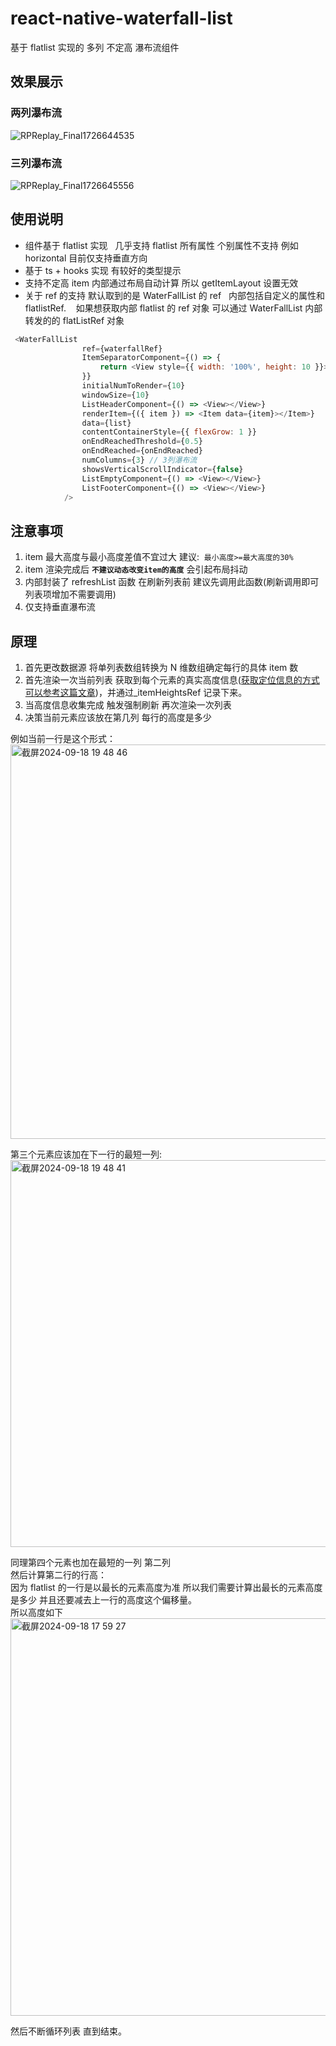 # react-native-waterfall-list

基于 flatlist 实现的 多列 不定高 瀑布流组件

## 效果展示

### 两列瀑布流
![RPReplay_Final1726644535](https://github.com/user-attachments/assets/14212aa4-209a-4978-a533-65e1043bdb50)


### 三列瀑布流
![RPReplay_Final1726645556](https://github.com/user-attachments/assets/88919985-a0fd-40c6-ab13-b064310e1521)


## 使用说明

- 组件基于 flatlist 实现   几乎支持 flatlist 所有属性 个别属性不支持 例如 horizontal 目前仅支持垂直方向
- 基于 ts + hooks 实现 有较好的类型提示
- 支持不定高 item 内部通过布局自动计算 所以 getItemLayout 设置无效
- 关于 ref 的支持 默认取到的是 WaterFallList 的 ref   内部包括自定义的属性和 flatlistRef.    如果想获取内部 flatlist 的 ref 对象 可以通过 WaterFallList 内部转发的的 flatListRef 对象

```javascript
 <WaterFallList
                ref={waterfallRef}
                ItemSeparatorComponent={() => {
                    return <View style={{ width: '100%', height: 10 }}></View>;
                }}
                initialNumToRender={10}
                windowSize={10}
                ListHeaderComponent={() => <View></View>}
                renderItem={({ item }) => <Item data={item}></Item>}
                data={list}
                contentContainerStyle={{ flexGrow: 1 }}
                onEndReachedThreshold={0.5}
                onEndReached={onEndReached}
                numColumns={3} // 3列瀑布流
                showsVerticalScrollIndicator={false}
                ListEmptyComponent={() => <View></View>}
                ListFooterComponent={() => <View></View>}
            />
```


## 注意事项

1.  item 最大高度与最小高度差值不宜过大 建议:  `最小高度>=最大高度的30%`
2.  item 渲染完成后 **`不建议动态改变item的高度`** 会引起布局抖动
3.  内部封装了 refreshList 函数 在刷新列表前 建议先调用此函数(刷新调用即可 列表项增加不需要调用)
4.  仅支持垂直瀑布流

## 原理

1. 首先更改数据源 将单列表数组转换为 N 维数组确定每行的具体 item 数
2. 首先渲染一次当前列表 获取到每个元素的真实高度信息([获取定位信息的方式可以参考这篇文章](https://juejin.cn/post/7408086889590931510))，并通过\_itemHeightsRef 记录下来。
3. 当高度信息收集完成 触发强制刷新 再次渲染一次列表
4. 决策当前元素应该放在第几列 每行的高度是多少

例如当前一行是这个形式：<br>
<img width="631" alt="截屏2024-09-18 19 48 46" src="https://github.com/user-attachments/assets/caa091d4-5a0e-494c-be13-ed0d7714be15">

第三个元素应该加在下一行的最短一列:<br>
<img width="619" alt="截屏2024-09-18 19 48 41" src="https://github.com/user-attachments/assets/2e3de52b-1032-4cb6-926d-344369c6fbbc">

同理第四个元素也加在最短的一列 第二列<br>
然后计算第二行的行高：<br>
因为 flatlist 的一行是以最长的元素高度为准 所以我们需要计算出最长的元素高度是多少 并且还要减去上一行的高度这个偏移量。<br>
所以高度如下 <br>
<img width="636" alt="截屏2024-09-18 17 59 27" src="https://github.com/user-attachments/assets/b000cc2e-4b52-4e72-aba4-d95f9e0bf8e7">

然后不断循环列表 直到结束。
